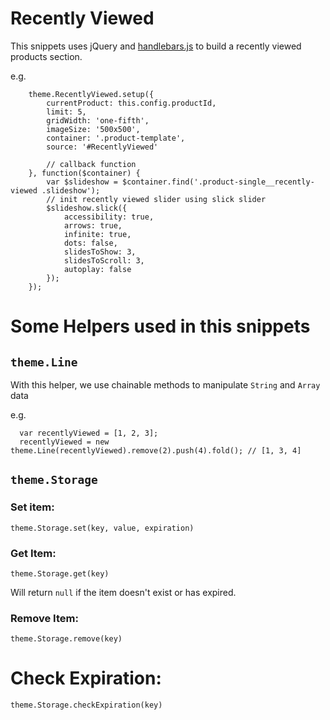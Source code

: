 # Recently Viewed

This snippets uses jQuery and [handlebars.js](http://handlebarsjs.com/) to build a recently viewed products section.

e.g.

```
	theme.RecentlyViewed.setup({
		currentProduct: this.config.productId,
		limit: 5,
		gridWidth: 'one-fifth',
		imageSize: '500x500',
		container: '.product-template',
		source: '#RecentlyViewed'

		// callback function
	}, function($container) {
		var $slideshow = $container.find('.product-single__recently-viewed .slideshow');
		// init recently viewed slider using slick slider
		$slideshow.slick({
			accessibility: true,
			arrows: true,
			infinite: true,
			dots: false,
			slidesToShow: 3,
			slidesToScroll: 3,
			autoplay: false
		});
	});
```

# Some Helpers used in this snippets

## `theme.Line`

With this helper, we use chainable methods to manipulate `String` and `Array` data

e.g.

```
  var recentlyViewed = [1, 2, 3];
  recentlyViewed = new theme.Line(recentlyViewed).remove(2).push(4).fold(); // [1, 3, 4]
```

## `theme.Storage`

### Set item:

`theme.Storage.set(key, value, expiration)`

### Get Item:

`theme.Storage.get(key)`

Will return `null` if the item doesn't exist or has expired.

### Remove Item:

`theme.Storage.remove(key)`

# Check Expiration:

`theme.Storage.checkExpiration(key)`